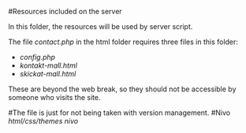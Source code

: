 #Resources included on the server

In this folder, the resources will be used by server script.

The file *contact.php* in the html folder requires three files in this folder:

 * *config.php*
 * *kontakt-mall.html*
 * *skickat-mall.html*

These are beyond the web break, so they should not be accessible by
someone who visits the site.

#The file is just for not being taken with version management.
#Nivo
*html/css/themes*
*nivo*

